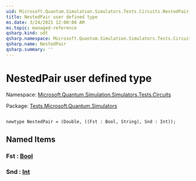 ```yaml
---
uid: Microsoft.Quantum.Simulation.Simulators.Tests.Circuits.NestedPair
title: NestedPair user defined type
ms.date: 3/24/2021 12:00:00 AM
ms.topic: managed-reference
qsharp.kind: udt
qsharp.namespace: Microsoft.Quantum.Simulation.Simulators.Tests.Circuits
qsharp.name: NestedPair
qsharp.summary: ''
---
```


# NestedPair user defined type

Namespace: [Microsoft.Quantum.Simulation.Simulators.Tests.Circuits](xref:Microsoft.Quantum.Simulation.Simulators.Tests.Circuits)

Package: [Tests.Microsoft.Quantum.Simulators](https://nuget.org/packages/Tests.Microsoft.Quantum.Simulators)




```qsharp

newtype NestedPair = (Double, ((Fst : Bool, String), Snd : Int));
```



## Named Items

### Fst : [Bool](xref:microsoft.quantum.lang-ref.bool)


### Snd : [Int](xref:microsoft.quantum.lang-ref.int)

